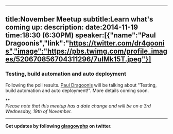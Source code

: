 ----
title:November Meetup
subtitle:Learn what's coming up:
description:
date:2014-11-19
time:18:30 (6:30PM)
speaker:[{"name":"Paul Dragoonis","link":"https://twitter.com/dr4goonis","image":"https://pbs.twimg.com/profile_images/520670856704311296/7ulMk15T.jpeg"}]
----
### Testing, build automation and auto deployment

Following the poll results. [Paul Dragoonis][2] will be talking about "Testing, build automation and auto deployment!".
More details coming soon.
  
**  
*Please note that <span class="notice">this meetup</span> has a date change and <span class="notice">will be on a
3rd Wednesday, 19th of November.*</span>

---

**Get updates by following [glasgowphp][99] on twitter.**

[1]: http://bit.ly/1Dst9F0
[2]: https://twitter.com/dr4goonis
[98]: http://glasgowphp.co.uk/becomeaspeaker
[99]: https://twitter.com/glasgowphp
